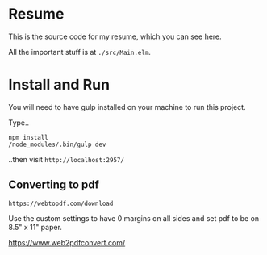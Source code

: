 # Resume

This is the source code for my resume, which you can see [here](http://chad-stearns-resume.surge.sh/).

All the important stuff is at `./src/Main.elm`.

# Install and Run

You will need to have gulp installed on your machine to run this project.

Type..

```
npm install
/node_modules/.bin/gulp dev
```

..then visit `http://localhost:2957/`

## Converting to pdf

```
https://webtopdf.com/download
```

Use the custom settings to have 0 margins on all sides and set pdf to be on 8.5" x 11" paper.

https://www.web2pdfconvert.com/